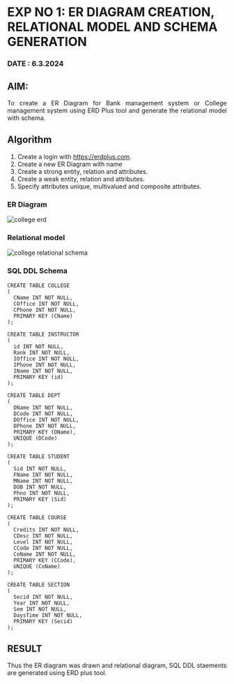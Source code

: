# EXP NO 1: ER DIAGRAM CREATION, RELATIONAL MODEL AND SCHEMA GENERATION  
### DATE : 6.3.2024
## AIM:
<div align="justify">
   To create a ER Diagram for Bank management system or College management system using ERD Plus tool and generate the relational model with schema. 
</div>

## Algorithm
1. Create a login with https://erdplus.com.
2. Create a new ER Diagram with name
3. Create a strong entity, relation and attributes.
4. Create a weak entity, relation and attributes.
5. Specify attributes unique, multivalued and composite attributes.

### ER Diagram 
![college erd](https://github.com/Prem-Kumar13122004/DBMS/assets/119291590/5b4c2ed4-233b-46d2-b8ab-dbc367af2018)


### Relational model

![college relational schema](https://github.com/Prem-Kumar13122004/DBMS/assets/119291590/c7409114-c659-477c-b80d-f701db50a28d)

### SQL DDL Schema 
```
CREATE TABLE COLLEGE
(
  CName INT NOT NULL,
  COffice INT NOT NULL,
  CPhone INT NOT NULL,
  PRIMARY KEY (CName)
);

CREATE TABLE INSTRUCTOR
(
  id INT NOT NULL,
  Rank INT NOT NULL,
  IOffice INT NOT NULL,
  IPhone INT NOT NULL,
  IName INT NOT NULL,
  PRIMARY KEY (id)
);

CREATE TABLE DEPT
(
  DName INT NOT NULL,
  DCode INT NOT NULL,
  DOffice INT NOT NULL,
  DPhone INT NOT NULL,
  PRIMARY KEY (DName),
  UNIQUE (DCode)
);

CREATE TABLE STUDENT
(
  Sid INT NOT NULL,
  FName INT NOT NULL,
  MName INT NOT NULL,
  DOB INT NOT NULL,
  Phno INT NOT NULL,
  PRIMARY KEY (Sid)
);

CREATE TABLE COURSE
(
  Credits INT NOT NULL,
  CDesc INT NOT NULL,
  Level INT NOT NULL,
  CCode INT NOT NULL,
  CoName INT NOT NULL,
  PRIMARY KEY (CCode),
  UNIQUE (CoName)
);

CREATE TABLE SECTION
(
  Secid INT NOT NULL,
  Year INT NOT NULL,
  Sem INT NOT NULL,
  DaysTime INT NOT NULL,
  PRIMARY KEY (Secid)
);
```
## RESULT 
<div align="justify">
Thus the ER diagram was drawn and relational diagram, SQL DDL staements are generated using ERD plus tool.
</div>

